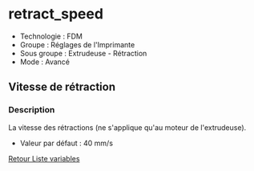# retract_speed

* Technologie : FDM
* Groupe : Réglages de l'Imprimante
* Sous groupe : Extrudeuse - Rétraction
* Mode : Avancé

## Vitesse de rétraction

### Description

La vitesse des rétractions (ne s'applique qu'au moteur de l'extrudeuse).

* Valeur par défaut : 40 mm/s

[Retour Liste variables](variable_list.md)